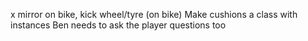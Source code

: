 x mirror on bike, kick wheel/tyre (on bike)
Make cushions a class with instances
Ben needs to ask the player questions too
